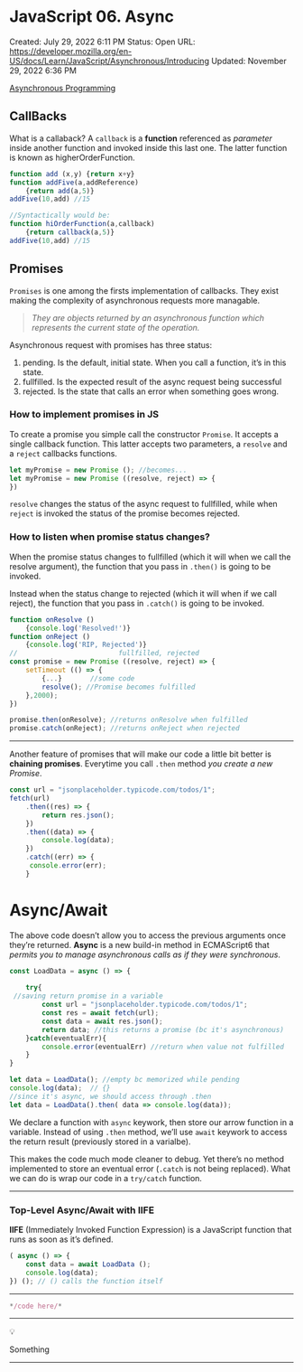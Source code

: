 # JavaScript 06. Async

Created: July 29, 2022 6:11 PM
Status: Open
URL: https://developer.mozilla.org/en-US/docs/Learn/JavaScript/Asynchronous/Introducing
Updated: November 29, 2022 6:36 PM

[Asynchronous Programming](Asynchronous%20Programming.md)

## CallBacks

What is a callaback? A `callback` is a **function** referenced as *parameter* inside another function and invoked inside this last one. The latter function is known as higherOrderFunction.

```jsx
function add (x,y) {return x+y}
function addFive(a,addReference)
	{return add(a,5)}
addFive(10,add) //15
```

```jsx
//Syntactically would be:
function hiOrderFunction(a,callback)
	{return callback(a,5)}
addFive(10,add) //15
```

## Promises

`Promises` is one among the firsts implementation of callbacks. They exist making the complexity of asynchronous requests more managable.

> *They are objects returned by an asynchronous function which represents the current state of the operation.*
> 

Asynchronous request with promises has three status:

1. pending. Is the default, initial state. When you call a function, it’s in this state.
2. fullfilled. Is the expected result of the async request being successful
3. rejected. Is the state that calls an error when something goes wrong.

### How to implement promises in JS

To create a promise you simple call the constructor `Promise`.
It accepts a single callback function. This latter accepts two parameters, a `resolve` and a `reject` callbacks functions. 

```jsx
let myPromise = new Promise (); //becomes...
let myPromise = new Promise ((resolve, reject) => {
})
```

`resolve` changes the status of the async request to fullfilled, while when `reject` is invoked the status of the promise becomes rejected.

### How to listen when promise status changes?

When the promise status changes to fullfilled (which it will when we call the resolve argument), the function that you pass in `.then()` is going to be invoked.

Instead when the status change to rejected (which it will when if we call reject), the function that you pass in `.catch()` is going to be invoked.

```jsx
function onResolve ()
	{console.log('Resolved!')}
function onReject ()
	{console.log('RIP, Rejected')}
//                         fullfilled, rejected
const promise = new Promise ((resolve, reject) => {
	setTimeout (() => {
		{...}       //some code
		resolve(); //Promise becomes fulfilled
	},2000);
}) 
```

```jsx
promise.then(onResolve); //returns onResolve when fulfilled
promise.catch(onReject); //returns onReject when rejected 
```

---

Another feature of promises that will make our code a little bit better is **chaining promises**. Everytime you call `.then` method *you create a new Promise*.

```jsx
const url = "jsonplaceholder.typicode.com/todos/1";
fetch(url)
	.then((res) => {
		return res.json();
	})
	.then((data) => {
		console.log(data);
	})
	.catch((err) => {
	 console.error(err);
	}
```

# Async/Await

The above code doesn’t allow you to access the previous arguments once they’re returned. **Async** is a new build-in method in ECMAScript6 that *permits you to manage asynchronous calls as if they were synchronous*.

```jsx
const LoadData = async () => {
	
	try{
 //saving return promise in a variable
		const url = "jsonplaceholder.typicode.com/todos/1";
		const res = await fetch(url); 
		const data = await res.json();
		return data; //this returns a promise (bc it's asynchronous)
	}catch(eventualErr){
		console.error(eventualErr) //return when value not fulfilled
	}
}
```

```jsx
let data = LoadData(); //empty bc memorized while pending
console.log(data);  // {}
//since it's async, we should access through .then
let data = LoadData().then( data => console.log(data)); 
```

We declare a function with `async` keywork, then store our arrow function in a variable. Instead of using `.then` method, we’ll use `await` keywork to access the return result (previously stored in a varialbe).

This makes the code much mode cleaner to debug. Yet there’s no method implemented to store an eventual error (`.catch` is not being replaced). What we can do is wrap our code in a `try/catch` function.

---

### Top-Level Async/Await with IIFE

**IIFE** (Immediately Invoked Function Expression) is a JavaScript function that runs as soon as it’s defined. 

```jsx
( async () => {
	const data = await LoadData ();
	console.log(data);
}) (); // () calls the function itself
```

---

```jsx
*/code here/*
```

---

<aside>
💡

</aside>

 Something

---